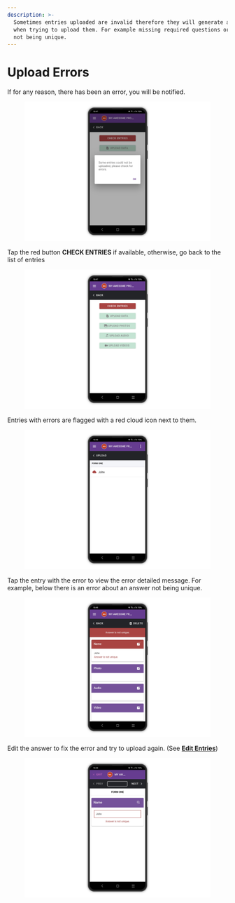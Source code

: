 ```yaml
---
description: >-
  Sometimes entries uploaded are invalid therefore they will generate an error
  when trying to upload them. For example missing required questions or answers
  not being unique.
---
```


# Upload Errors

If for any reason, there has been an error, you will be notified.

<figure><img src="../../.gitbook/assets/20230418_104900400_1.png" alt=""><figcaption></figcaption></figure>

Tap the red button **CHECK ENTRIES** if available, otherwise, go back to the list of entries

<figure><img src="../../.gitbook/assets/20230418_104901169_1.png" alt=""><figcaption></figcaption></figure>

Entries with errors are flagged with a red cloud icon next to them.

<figure><img src="../../.gitbook/assets/20230418_104900783_1.png" alt=""><figcaption></figcaption></figure>

Tap the entry with the error to view the error detailed message. For example, below there is an error about an answer not being unique.

<figure><img src="../../.gitbook/assets/20230418_104901937_1.png" alt=""><figcaption></figcaption></figure>

Edit the answer to fix the error and try to upload again. (See [**Edit Entries**](../edit-entries.md))

<figure><img src="../../.gitbook/assets/20230418_104901548_1.png" alt=""><figcaption></figcaption></figure>
